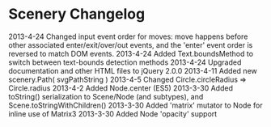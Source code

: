 
Scenery Changelog
=================

2013-4-24 Changed input event order for moves: move happens before other associated enter/exit/over/out events, and the 'enter' event order is reversed to match DOM events.
2013-4-24 Added Text.boundsMethod to switch between text-bounds detection methods
2013-4-24 Upgraded documentation and other HTML files to jQuery 2.0.0
2013-4-11 Added new scenery.Path( svgPathString )
2013-4-5  Changed Circle.circleRadius => Circle.radius
2013-4-2  Added Node.center (ES5)
2013-3-30 Added toString() serialization to Scene/Node (and subtypes), and Scene.toStringWithChildren()
2013-3-30 Added 'matrix' mutator to Node for inline use of Matrix3
2013-3-30 Added Node 'opacity' support
